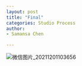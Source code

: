 ```yaml
---
layout: post
title: "Final"
categories: Studio Process
author:
- Samansa Chen

---
```

![微信图片_20211201103656](https://user-images.githubusercontent.com/90554987/144161780-15456e20-afff-47cb-9515-767e6801acfb.jpg)
